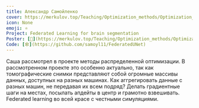 ```yaml
---
title: Александр Самойленко
cover: https://merkulov.top/Teaching/Optimization_methods/Optimization_methods____/Лучшие_проекты_по_оптимизации_2020/Александр_Самойленко/samoylenko.png
icon: None
emoji: ⭐
Project: Federated Learning for brain segmentation
Poster: [📎](https://merkulov.top/Teaching/Optimization_methods/Optimization_methods____/Лучшие_проекты_по_оптимизации_2020/Александр_Самойленко/samoylenko.pdf)
Code: [🕸](https://github.com/samoyl11/FederatedUNet)
---
```


Саша рассмотрел в проекте методы распределенной оптимизации. В рассмотренном проекте это особенно актуально, так как томографические снимки представляют собой огромные массивы данных, доступных на разных машинах. Как аггрегировать данные с разных машин, не передавая их всем подряд? Делать градиентные шаги на местах, посылать апдейты в центр и грамотно взвешивать. Federated learning во всей красе с честными симуляциями.
